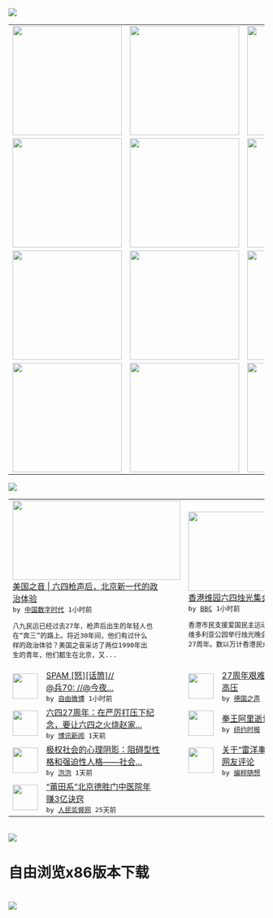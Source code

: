 

<a href="https://github.com/greatfire/z/raw/master/FreeBrowser.apk"><img src="https://raw.githubusercontent.com/greatfire/wiki/master/x/header.png" /></a><table><tr><td width="262" align="center" valign="center"><a href="https://github.com/greatfire/wiki/wiki/nyt" title="纽约时报中文网 国际纵览"><img src="https://raw.githubusercontent.com/greatfire/wiki/master/x/nyt_flag.png" width="215"/></a></td><td width="262" align="center" valign="center"><a href="https://github.com/greatfire/wiki/wiki/dw" title=""><img src="https://raw.githubusercontent.com/greatfire/wiki/master/x/dw_flag.png" width="215"/></a></td><td width="262" align="center" valign="center"><a href="https://github.com/greatfire/wiki/wiki/rmjd" title=""><img src="https://raw.githubusercontent.com/greatfire/wiki/master/x/rmjd_flag.png" width="215"/></a></td></tr><tr><td width="262" align="center" valign="center"><a href="https://github.com/paopaonetizen/website" title="泡泡 - 未经审查的互联网信息"><img src="https://raw.githubusercontent.com/greatfire/wiki/master/x/pp_flag.png" width="215"/></a></td><td width="262" align="center" valign="center"><a href="https://github.com/getlantern/mirror" title="以及自由微博和GreatFire.org官方中文论坛"><img src="https://raw.githubusercontent.com/greatfire/wiki/master/x/lantern_flag.png" width="215"/></a></td><td width="262" align="center" valign="center"><a href="https://github.com/cdtmirrors/m/" title=""><img src="https://raw.githubusercontent.com/greatfire/wiki/master/x/cdt_flag.png" width="215"/></a></td></tr><tr><td width="262" align="center" valign="center"><a href="https://github.com/program-think/blog" title="编程随想的博客"><img src="https://raw.githubusercontent.com/greatfire/wiki/master/x/pt_flag.png" width="215"/></a></td><td width="262" align="center" valign="center"><a href="https://github.com/greatfire/wiki/wiki/bbc" title=""><img src="https://raw.githubusercontent.com/greatfire/wiki/master/x/bbc_flag.png" width="215"/></a></td><td width="262" align="center" valign="center"><a href="https://github.com/freeweibo/s" title="自由微博 - 匿名和不受屏蔽的新浪微博搜索"><img src="https://raw.githubusercontent.com/greatfire/wiki/master/x/fw_flag.png" width="215"/></a></td></tr><tr><td width="262" align="center" valign="center"><a href="https://github.com/greatfire/wiki/wiki/google" title=""><img src="https://raw.githubusercontent.com/greatfire/wiki/master/x/google_flag.png" width="215"/></a></td><td width="262" align="center" valign="center"><a href="https://github.com/bxnews/boxun" title=""><img src="https://raw.githubusercontent.com/greatfire/wiki/master/x/bx_flag.png" width="215"/></a></td><td width="262" align="center" valign="center"><a href="https://github.com/greatfire/wiki/wiki/open-source" title="欢迎访问GreatFire.org开发者项目网站"><img src="https://raw.githubusercontent.com/greatfire/wiki/master/x/open-source_flag.png" width="215"/></a></td></tr></table><img src="https://raw.githubusercontent.com/greatfire/wiki/master/x/newsfeed text.png" /><table cols="4"><tr><td colspan="2" width="380"><a href="http://feedproxy.google.com/~r/chinadigitaltimes/IyPt/~3/qdqu2vhe60E/"><img src="http://i0.wp.com/chinadigitaltimes.net/chinese/files/2016/06/Screen-Shot-2016-06-04-at-%E4%B8%8A%E5%8D%888.22.15.png?resize=550%2C309" width="330" height="156"/></a></br><a href="http://feedproxy.google.com/~r/chinadigitaltimes/IyPt/~3/qdqu2vhe60E/">美国之音 | 六四枪声后，北京新一代的政<br/>治体验</a></br><kbd> by <a href="http://chinadigitaltimes.net/chinese/">中国数字时代</a> 1小时前 </kbd></br><pre>八九民运已经过去27年，枪声后出生的年轻人也<br/>在“奔三”的路上。将近30年间，他们有过什么<br/>样的政治体验？美国之音采访了两位1990年出<br/>生的青年，他们都生在北京，又...</pre></td><td colspan="2" width="380"><a href="http://www.bbc.com/zhongwen/simp/hong_kong_review/2016/06/160604_china_hongkong_64_vigil"><img src="http://a.files.bbci.co.uk/worldservice/live/assets/images/2016/06/04/160604144804_hong_kong_victoria_park_vigil_144x81_reuters_nocredit.jpg" width="330" height="156"/></a></br><a href="http://www.bbc.com/zhongwen/simp/hong_kong_review/2016/06/160604_china_hongkong_64_vigil">香港维园六四烛光集会数万民众参与</a></br><kbd> by <a href="http://www.bbc.co.uk/zhongwen/simp">BBC</a> 1小时前 </kbd></br><pre>香港市民支援爱国民主运动联合会周日（4日）在<br/>维多利亚公园举行烛光晚会，悼念六四天安门事件<br/>27周年。数以万计香港民众参加集会。</pre></td></tr><tr><td><img src="https://raw.githubusercontent.com/greatfire/wiki/master/x/fw_logo.png" width="50" height="50"/></td><td width="280"><a href="https://freeweibo.com/weibo/3982771443672865">SPAM [怒][话筒]//<br/>@兵70: //@今夜...</a></br><kbd> by <a href="https://freeweibo.com/">自由微博</a> 1小时前 </kbd></td><td><img src="http://www.dw.com/image/0,,18496836_302,00.jpg" width="50" height="50"/></td><td width="280"><a href="http://dw.com/p/1J0TT?maca=chi-GK-text-greatfire-all-chinese-15625-xml-mrss">27周年艰难的纪念 北京持续<br/>高压</a></br><kbd> by <a href="http://dw.de">德国之声</a> 6小时前 </kbd></td></tr><tr><td><img src="http://www.boxun.com/news/images/2016/06/201606041136china1.jpg" width="50" height="50"/></td><td width="280"><a href="http://www.boxun.com/news/gb/china/2016/06/201606041136.shtml">六四27周年：在严厉打压下纪<br/>念，要让六四之火烧赵家...</a></br><kbd> by <a href="http://www.boxun.com">博讯新闻</a> 1天前 </kbd></td><td><img src="https://static01.nyt.com/images/2013/04/30/sports/20130430muhammadali-slide-ZBJ4/20130430muhammadali-slide-ZBJ4-articleLarge-v3.jpg" width="50" height="50"/></td><td width="280"><a href="https://d7odklm2qes9e.cloudfront.net/culture/20160604/cc04ali-obit/">拳王阿里逝世，享年74岁</a></br><kbd> by <a href="http://m.cn.nytimes.com/">纽约时报</a> 1天前 </kbd></td></tr><tr><td><img src="https://pao-pao.net/sites/pao-pao.net/files/styles/large/public/wen_zhong_tu_1_1_0.jpg?itok=o6NPEsgJ" width="50" height="50"/></td><td width="280"><a href="https://pao-pao.net/article/707">极权社会的心理阴影：阻碍型性<br/>格和强迫性人格——社会...</a></br><kbd> by <a href="https://pao-pao.net">泡泡</a> 1天前 </kbd></td><td><img src="https://lh6.googleusercontent.com/xnDjtvPj9NNzc_FUv0O-U-XditrRY975VgTPcQLjlrWR0m2yjeFZ-SyuGmEBJ64cixFgeMaoqWKpFZ7BVEjxw6L9gNhknCOWWWwXCzP8qcLwRRcdgm_EdWNgqPhKfNPArxXTT0AhiRo" width="50" height="50"/></td><td width="280"><a href="http://feedproxy.google.com/~r/programthink/~3/dE0AVGkocZ0/weekly-share-102.html">关于“雷洋事件”的相关报道和<br/>网友评论</a></br><kbd> by <a href="http://program-think.blogspot.com">编程随想</a> 5天前 </kbd></td></tr><tr><td><img src="http://www.rmjdw.com/uploads/160510/3-1605102102421C.jpg" width="50" height="50"/></td><td width="280"><a href="http://www.rmjdw.com//tebiebaodao/20160510/15526.html">“莆田系”北京德胜门中医院年<br/>赚3亿诀窍 </a></br><kbd> by <a href="http://www.rmjdw.com/">人民监督网</a> 25天前 </kbd></td></table></br><a href="https://github.com/greatfire/z/raw/master/FreeBrowser.apk"><img src="https://raw.githubusercontent.com/greatfire/wiki/master/x/download app.png" /></a><h1>自由浏览x86版本下载<h1><a href="https://github.com/greatfire/z/raw/master/FreeBrowser-x86.apk"><img src="https://raw.githubusercontent.com/greatfire/images/master/fb86.qr.png" /></a>